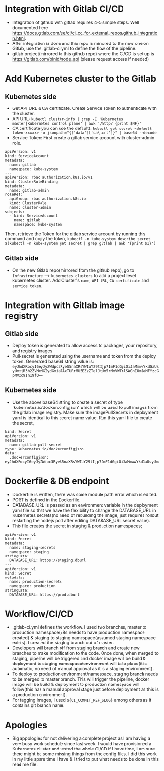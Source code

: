 # Integration with Gitlab CI/CD

- Integration of github with gitlab requires 4-5 simple steps. Well documented here https://docs.gitlab.com/ee/ci/ci_cd_for_external_repos/github_integration.html.
- After integration is done and this repo is mirrored to the new one on Gitlab, use the .gitlab-ci.yml to define the flow of the pipeline.
- gitlab project(mirrored to this github repo) where the CI/CD is set up is https://gitlab.com/binid/node_api (please request access if needed)

# Add Kubernetes cluster to the Gitlab

## Kubernetes side
- Get API URL & CA certificate. Create Service Token to authenticate with the cluster.
- API URL:
`kubectl cluster-info | grep -E 'Kubernetes master|Kubernetes control plane' | awk '/http/ {print $NF}'`
- CA certificate(you can use the default):
`kubectl get secret <default-token-xxxxx> -o jsonpath="{['data']['ca\.crt']}" | base64 --decode`
- Service Token:
First create a gitlab service account with cluster-admin role.
```
apiVersion: v1
kind: ServiceAccount
metadata:
  name: gitlab
  namespace: kube-system
---
apiVersion: rbac.authorization.k8s.io/v1
kind: ClusterRoleBinding
metadata:
  name: gitlab-admin
roleRef:
  apiGroup: rbac.authorization.k8s.io
  kind: ClusterRole
  name: cluster-admin
subjects:
  - kind: ServiceAccount
    name: gitlab
    namespace: kube-system
```
Then, retrieve the Token for the gitlab service account by running this command and copy the token,
`kubectl -n kube-system describe secret $(kubectl -n kube-system get secret | grep gitlab | awk '{print $1}')`


## Gitlab side
- On the new Gitlab repo(mirrored from the github repo), go to `Infrastructure` --> `kubernetes clusters` to add a project level kubernetes cluster. Add Cluster's `name`, `API URL`, `CA certificate` and `service token`.

# Integration with Gitlab image registry

## Gitlab side
- Deploy token is generated to allow access to packages, your repository, and registry images
- Pull-secret is generated using the username and token from the deploy token. Generated base64 string value is:
`eyJhdXRocyI6eyJyZWdpc3RyeS5naXRsYWIuY29tIjp7ImF1dGgiOiJaMmwwYkdGaUsyUmxjR3h2ZVMxMGIydGxiaTAxTURrMU5EZzZTelJtUm5rMmVWTnlSWGhIUm1aMFYzcGpMVXc9In19fQ==`

## Kubernetes side
- Use the above base64 string to create a secret of type 'kubernetes.io/dockerconfigjson' which will be used to pull images from the gitlab image registry. Make sure the imagePullSecrets in deployment yaml is identical to this secret name value. Run this yaml file to create the secret,
```
kind: Secret
apiVersion: v1
metadata:
  name: gitlab-pull-secret
type: kubernetes.io/dockerconfigjson
data:
  .dockerconfigjson: eyJhdXRocyI6eyJyZWdpc3RyeS5naXRsYWIuY29tIjp7ImF1dGgiOiJaMmwwYkdGaUsyUmxjR3h2ZVMxMGIydGxiaTAxTURrMU5EZzZTelJtUm5rMmVWTnlSWGhIUm1aMFYzcGpMVXc9In19fQ==
```

# Dockerfile & DB endpoint

- Dockerfile is written, there was some module path error which is edited. 
- PORT is defined in the Dockerfile.
- DATABASE_URL is passed as an environment variable in the deployment yaml file so that we have the flexibility to change the DATABASE_URL in Kubernetes secrets(no need of rebuilding the image, just requires rollout restarting the nodejs pod after editing DATABASE_URL secret value).
- This file creates the secret in staging & production namespaces;
```
apiVersion: v1
kind: Secret
metadata:
  name: staging-secrets
  namespace: staging
stringData:
  DATABASE_URL: https://staging.dburl
---
apiVersion: v1
kind: Secret
metadata:
  name: production-secrets
  namespace: production
stringData:
  DATABASE_URL: https://prod.dburl
```

# Workflow/CI/CD

- .gitlab-ci.yml defines the workflow. I used two branches, master to production namespace(k8s needs to have production namespace created) & staging to staging namespace(assumed staging namespace exists).
I created the staging branch out of master. 
- Developers will branch off from staging branch and create new branches to make modification to the code. Once done, when merged to staging, pipeline will be triggered and docker image will be build & deployment to staging namespace/environment will take place(it is automatic, no need of manual approval as it is a staging environment).
- To deploy to production environment/namespace, staging branch needs to be merged to master branch. This will trigger the pipeline, docker image will be build & deployment to production namespace will follow(this has a manual approval stage just before deployment as this is a production environment).
- For tagging images, I used `${CI_COMMIT_REF_SLUG}` among others as it contains git branch name.


# Apologies

- Big appologies for not delivering a complete project as I am having a very busy work schedule since last week. I would have provisioned a Kubernetes cluster and tested the whole CI/CD if I have time, I am sure there might be some missing things from the config files. I did this work in my little spare time I have & I tried to put what needs to be done in this read me file.
